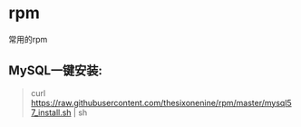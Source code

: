 # rpm
常用的rpm

## MySQL一键安装:
> curl https://raw.githubusercontent.com/thesixonenine/rpm/master/mysql57_install.sh | sh